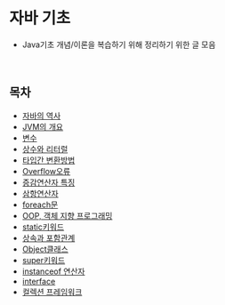 # 자바 기초
* Java기초 개념/이론을 복습하기 위해 정리하기 위한 글 모음
<br>

## 목차
* [자바의 역사](https://github.com/keonmon/TIL/blob/main/Java/Basic/history.md)
* [JVM의 개요](https://github.com/keonmon/TIL/blob/main/Java/Basic/JVM.md)    
* [변수](https://github.com/keonmon/TIL/blob/main/Java/Basic/variable.md)   
* [상수와 리터럴](https://github.com/keonmon/TIL/blob/main/Java/Basic/constant_literal.md)   
* [타입간 변환방법](https://github.com/keonmon/TIL/blob/main/Java/Basic/TypeConversion.md)
* [Overflow오류](https://github.com/keonmon/TIL/blob/main/Java/Basic/overflow.md)
* [증감연산자 특징](https://github.com/keonmon/TIL/blob/main/Java/Basic/In_DecrementOperator.md)
* [삼항연산자](https://github.com/keonmon/TIL/blob/main/Java/Basic/conditionalOperator.md)
* [foreach문](https://github.com/keonmon/TIL/blob/main/Java/Basic/foreach.md)
* [OOP, 객체 지향 프로그래밍](https://github.com/keonmon/TIL/blob/main/Java/Basic/OOP.md)
* [static키워드](https://github.com/keonmon/TIL/blob/main/Java/Basic/static.md)
* [상속과 포함관계](https://github.com/keonmon/TIL/blob/main/Java/Basic/InheritanceAndComposite.md)
* [Object클래스](https://github.com/keonmon/TIL/blob/main/Java/Basic/Object.md)
* [super키워드](https://github.com/keonmon/TIL/blob/main/Java/Basic/super.md)
* [instanceof 연산자](https://github.com/keonmon/TIL/blob/main/Java/Basic/instanceof.md)
* [interface](https://github.com/keonmon/TIL/blob/main/Java/Basic/interface.md)
* [컬렉션 프레임워크](https://github.com/keonmon/TIL/blob/main/Java/Basic/CollectionFramework.md)
